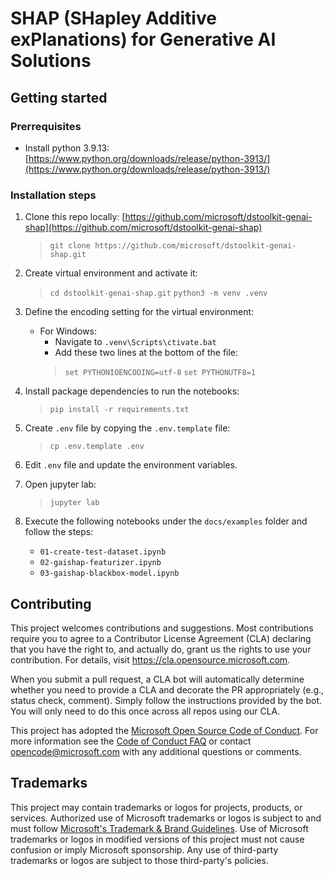 # SHAP (SHapley Additive exPlanations) for Generative AI Solutions


## Getting started

### Prerrequisites
- Install python 3.9.13: [https://www.python.org/downloads/release/python-3913/](https://www.python.org/downloads/release/python-3913/)

### Installation steps

1. Clone this repo locally: [https://github.com/microsoft/dstoolkit-genai-shap](https://github.com/microsoft/dstoolkit-genai-shap)
   > `git clone https://github.com/microsoft/dstoolkit-genai-shap.git`
2. Create virtual environment and activate it:
   > `cd dstoolkit-genai-shap.git`
   > `python3 -m venv .venv`
3. Define the encoding setting for the virtual environment:
   - For Windows:
     * Navigate to `.venv\Scripts\ctivate.bat`
     * Add these two lines at the bottom of the file:
      > `set PYTHONIOENCODING=utf-8`
      > `set PYTHONUTF8=1`

4. Install package dependencies to run the notebooks:
   > `pip install -r requirements.txt`
5. Create `.env` file by copying the `.env.template` file:
   > `cp .env.template .env`
6. Edit `.env` file and update the environment variables.
7. Open jupyter lab:
   > `jupyter lab`
8. Execute the following notebooks under the `docs/examples` folder and follow the steps:
   * `01-create-test-dataset.ipynb`
   * `02-gaishap-featurizer.ipynb`
   * `03-gaishap-blackbox-model.ipynb`


## Contributing

This project welcomes contributions and suggestions.  Most contributions require you to agree to a
Contributor License Agreement (CLA) declaring that you have the right to, and actually do, grant us
the rights to use your contribution. For details, visit https://cla.opensource.microsoft.com.

When you submit a pull request, a CLA bot will automatically determine whether you need to provide
a CLA and decorate the PR appropriately (e.g., status check, comment). Simply follow the instructions
provided by the bot. You will only need to do this once across all repos using our CLA.

This project has adopted the [Microsoft Open Source Code of Conduct](https://opensource.microsoft.com/codeofconduct/).
For more information see the [Code of Conduct FAQ](https://opensource.microsoft.com/codeofconduct/faq/) or
contact [opencode@microsoft.com](mailto:opencode@microsoft.com) with any additional questions or comments.

## Trademarks

This project may contain trademarks or logos for projects, products, or services. Authorized use of Microsoft
trademarks or logos is subject to and must follow
[Microsoft's Trademark & Brand Guidelines](https://www.microsoft.com/en-us/legal/intellectualproperty/trademarks/usage/general).
Use of Microsoft trademarks or logos in modified versions of this project must not cause confusion or imply Microsoft sponsorship.
Any use of third-party trademarks or logos are subject to those third-party's policies.
